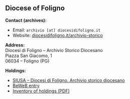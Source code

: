 ## Diocese of Foligno  

**Contact (archives):**  
- Email: `archivio [at] diocesidifoligno.it`  
- Website: [diocesidifoligno.it/archivio-storico](https://www.diocesidifoligno.it/archivio-storico/)  

**Address:**  
Diocesi di Foligno – Archivio Storico Diocesano  
Piazza San Giacomo, 1  
06034 – Foligno (PG)  

**Holdings:**  
- [SIUSA – Diocesi di Foligno. Archivio storico diocesano](https://siusa-archivi.cultura.gov.it/cgi-bin/siusa/pagina.pl?TipoPag=cons&Chiave=13977)
- [BeWeB entry](https://www.beweb.chiesacattolica.it/istituticulturali/istituto/2962/)
- [Inventory of holdings (PDF)](https://siusa-archivi.cultura.gov.it/inventari-pdf/umbria/Curia_Vescovile_Foligno.pdf)
